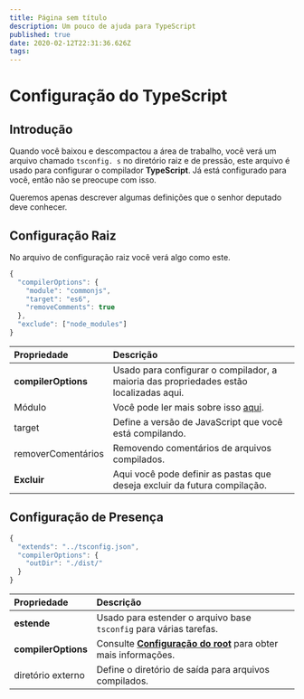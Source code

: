 ```yaml
---
title: Página sem título
description: Um pouco de ajuda para TypeScript
published: true
date: 2020-02-12T22:31:36.626Z
tags: 
---
```


# Configuração do TypeScript

## Introdução

Quando você baixou e descompactou a área de trabalho, você verá um arquivo chamado `tsconfig. s` no diretório raiz e de pressão, este arquivo é usado para configurar o compilador **TypeScript**. Já está configurado para você, então não se preocupe com isso.

Queremos apenas descrever algumas definições que o senhor deputado deve conhecer.

## Configuração Raiz

No arquivo de configuração raiz você verá algo como este.

```javascript
{
  "compilerOptions": {
    "module": "commonjs",
    "target": "es6",
    "removeComments": true
  },
  "exclude": ["node_modules"]
}
```

| Propriedade         | Descrição                                                                                        |
|:------------------- |:------------------------------------------------------------------------------------------------ |
| **compilerOptions** | Usado para configurar o compilador, a maioria das propriedades estão localizadas aqui.           |
| Módulo              | Você pode ler mais sobre isso [aqui](https://www.typescriptlang.org/docs/handbook/modules.html). |
| target              | Define a versão de JavaScript que você está compilando.                                          |
| removerComentários  | Removendo comentários de arquivos compilados.                                                    |
| **Excluir**         | Aqui você pode definir as pastas que deseja excluir da futura compilação.                        |

## Configuração de Presença

```javascript
{
  "extends": "../tsconfig.json",
  "compilerOptions": {
    "outDir": "./dist/"
  }
}
```

| Propriedade         | Descrição                                                                                                   |
|:------------------- |:----------------------------------------------------------------------------------------------------------- |
| **estende**         | Usado para estender o arquivo base `tsconfig` para várias tarefas.                                          |
| **compilerOptions** | Consulte [**Configuração do root**](/dev/presence/tsconfig#root-configuration) para obter mais informações. |
| diretório externo   | Define o diretório de saída para arquivos compilados.                                                       |